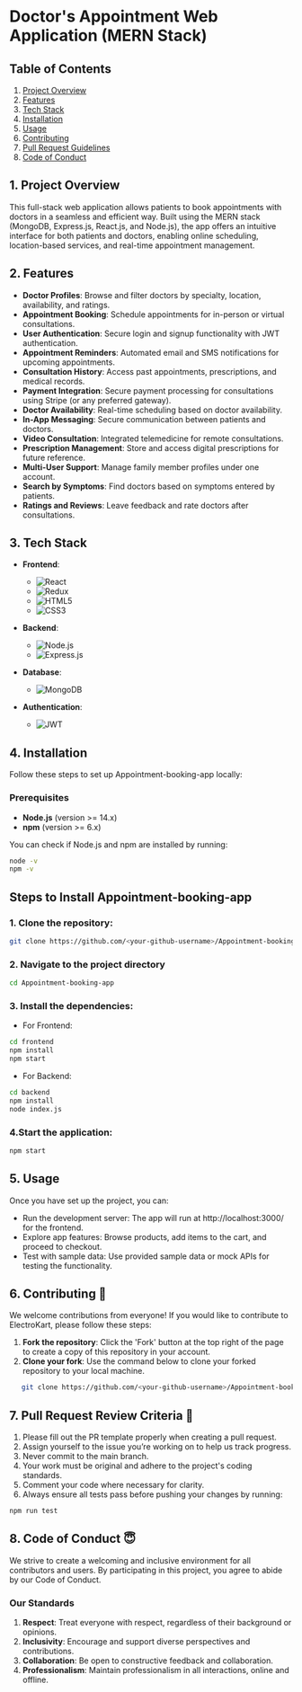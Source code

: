 
# Doctor's Appointment Web Application (MERN Stack)

## Table of Contents
1. [Project Overview](#1-project-overview)
2. [Features](#2-features)
3. [Tech Stack](3-tech-stack)
4. [Installation](#4-installation)
5. [Usage](#5-usage)
6. [Contributing](#6-contributing-)
7. [Pull Request Guidelines](#7-pull-request-review-criteria-)
8. [Code of Conduct](#8-code-of-conduct-)


## 1. Project Overview

This full-stack web application allows patients to book appointments with doctors in a seamless and efficient way. Built using the MERN stack (MongoDB, Express.js, React.js, and Node.js), the app offers an intuitive interface for both patients and doctors, enabling online scheduling, location-based services, and real-time appointment management.

## 2. Features

- **Doctor Profiles**: Browse and filter doctors by specialty, location, availability, and ratings.
- **Appointment Booking**: Schedule appointments for in-person or virtual consultations.
- **User Authentication**: Secure login and signup functionality with JWT authentication.
- **Appointment Reminders**: Automated email and SMS notifications for upcoming appointments.
- **Consultation History**: Access past appointments, prescriptions, and medical records.
- **Payment Integration**: Secure payment processing for consultations using Stripe (or any preferred gateway).
- **Doctor Availability**: Real-time scheduling based on doctor availability.
- **In-App Messaging**: Secure communication between patients and doctors.
- **Video Consultation**: Integrated telemedicine for remote consultations.
- **Prescription Management**: Store and access digital prescriptions for future reference.
- **Multi-User Support**: Manage family member profiles under one account.
- **Search by Symptoms**: Find doctors based on symptoms entered by patients.
- **Ratings and Reviews**: Leave feedback and rate doctors after consultations.

  
## 3. Tech Stack

- **Frontend**: 
  - ![React](https://img.shields.io/badge/React-61DAFB?style=flat-square&logo=react&logoColor=black)
  - ![Redux](https://img.shields.io/badge/Redux-764ABC?style=flat-square&logo=redux&logoColor=white)
  - ![HTML5](https://img.shields.io/badge/HTML5-E34F26?style=flat-square&logo=html5&logoColor=white)
  - ![CSS3](https://img.shields.io/badge/CSS3-1572B6?style=flat-square&logo=css3&logoColor=white)

- **Backend**: 
  - ![Node.js](https://img.shields.io/badge/Node.js-8CC84B?style=flat-square&logo=node.js&logoColor=white)
  - ![Express.js](https://img.shields.io/badge/Express.js-404D59?style=flat-square&logo=express&logoColor=white)

- **Database**: 
  - ![MongoDB](https://img.shields.io/badge/MongoDB-47A248?style=flat-square&logo=mongodb&logoColor=white)

- **Authentication**: 
  - ![JWT](https://img.shields.io/badge/JWT-000000?style=flat-square&logo=json-web-tokens&logoColor=white)


## 4. Installation

Follow these steps to set up Appointment-booking-app locally:

### Prerequisites
- **Node.js** (version >= 14.x)
- **npm** (version >= 6.x)

You can check if Node.js and npm are installed by running:
```bash
node -v
npm -v
```
## Steps to Install Appointment-booking-app

### 1. Clone the repository:
```bash
git clone https://github.com/<your-github-username>/Appointment-booking-app.git
```
### 2. Navigate to the project directory
```bash
cd Appointment-booking-app
```
### 3. Install the dependencies:
- For Frontend:
```bash
cd frontend
npm install
npm start
```
- For Backend:
```bash
cd backend
npm install
node index.js
```

### 4.Start the application:
```bash
npm start
```
## 5. Usage

Once you have set up the project, you can:

- Run the development server: The app will run at http://localhost:3000/ for the frontend.
- Explore app features: Browse products, add items to the cart, and proceed to checkout.
- Test with sample data: Use provided sample data or mock APIs for testing the functionality.


## 6. Contributing 🤝

We welcome contributions from everyone! If you would like to contribute to ElectroKart, please follow these steps:

1. **Fork the repository**: Click the 'Fork' button at the top right of the page to create a copy of this repository in your account.
2. **Clone your fork**: Use the command below to clone your forked repository to your local machine.
```bash
   git clone https://github.com/<your-github-username>/Appointment-booking-app.git
```


## 7. Pull Request Review Criteria 🧲

1. Please fill out the PR template properly when creating a pull request.
2. Assign yourself to the issue you’re working on to help us track progress.
3. Never commit to the main branch.
4. Your work must be original and adhere to the project's coding standards.
5. Comment your code where necessary for clarity.
6. Always ensure all tests pass before pushing your changes by running:
```bash
npm run test
```

## 8. Code of Conduct 😇

We strive to create a welcoming and inclusive environment for all contributors and users. By participating in this project, you agree to abide by our Code of Conduct.

### Our Standards

1. **Respect**: Treat everyone with respect, regardless of their background or opinions.
2. **Inclusivity**: Encourage and support diverse perspectives and contributions.
3. **Collaboration**: Be open to constructive feedback and collaboration.
4. **Professionalism**: Maintain professionalism in all interactions, online and offline.


